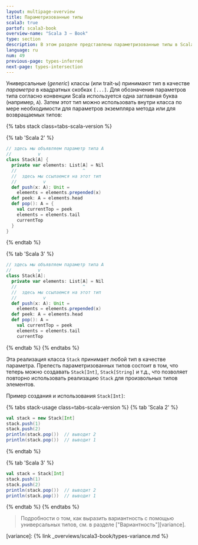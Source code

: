 ```yaml
---
layout: multipage-overview
title: Параметризованные типы
scala3: true
partof: scala3-book
overview-name: "Scala 3 — Book"
type: section
description: В этом разделе представлены параметризованные типы в Scala 3.
language: ru
num: 49
previous-page: types-inferred
next-page: types-intersection
---
```


Универсальные (_generic_) классы (или trait-ы) принимают тип в качестве _параметра_ в квадратных скобках `[...]`.
Для обозначения параметров типа согласно конвенции Scala используется одна заглавная буква (например, `A`).
Затем этот тип можно использовать внутри класса по мере необходимости
для параметров экземпляра метода или для возвращаемых типов:

{% tabs stack class=tabs-scala-version %}

{% tab 'Scala 2' %}

```scala
// здесь мы объявляем параметр типа A
//          v
class Stack[A] {
  private var elements: List[A] = Nil
  //                         ^
  //  здесь мы ссылаемся на этот тип
  //          v
  def push(x: A): Unit =
    elements = elements.prepended(x)
  def peek: A = elements.head
  def pop(): A = {
    val currentTop = peek
    elements = elements.tail
    currentTop
  }
}
```

{% endtab %}

{% tab 'Scala 3' %}

```scala
// здесь мы объявляем параметр типа A
//          v
class Stack[A]:
  private var elements: List[A] = Nil
  //                         ^
  //  здесь мы ссылаемся на этот тип
  //          v
  def push(x: A): Unit =
    elements = elements.prepended(x)
  def peek: A = elements.head
  def pop(): A =
    val currentTop = peek
    elements = elements.tail
    currentTop
```

{% endtab %}
{% endtabs %}

Эта реализация класса `Stack` принимает любой тип в качестве параметра.
Прелесть параметризованных типов состоит в том,
что теперь можно создавать `Stack[Int]`, `Stack[String]` и т.д.,
что позволяет повторно использовать реализацию `Stack` для произвольных типов элементов.

Пример создания и использования `Stack[Int]`:

{% tabs stack-usage class=tabs-scala-version %}
{% tab 'Scala 2' %}

```scala
val stack = new Stack[Int]
stack.push(1)
stack.push(2)
println(stack.pop())  // выводит 2
println(stack.pop())  // выводит 1
```

{% endtab %}

{% tab 'Scala 3' %}

```scala
val stack = Stack[Int]
stack.push(1)
stack.push(2)
println(stack.pop())  // выводит 2
println(stack.pop())  // выводит 1
```

{% endtab %}
{% endtabs %}

> Подробности о том, как выразить вариантность с помощью универсальных типов,
> см. в разделе ["Вариантность"][variance].

[variance]: {% link _overviews/scala3-book/types-variance.md %}
